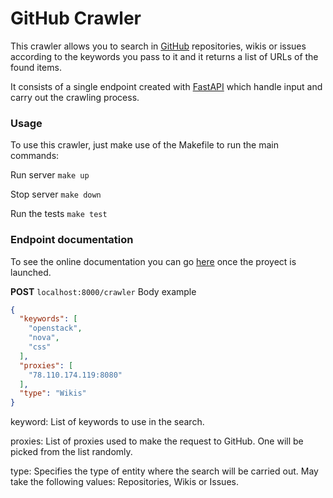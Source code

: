 # GitHub Crawler

This crawler allows you to search in [GitHub](https://github.com "GitHub") repositories, wikis or issues according to the keywords you pass to it and it returns a list of URLs of the found items.

It consists of a single endpoint created with [FastAPI](https://fastapi.tiangolo.com/ "FastAPI") which handle input and carry out the crawling process.

### Usage
To use this crawler, just make use of the Makefile to run the main commands:

Run server
`make up`

Stop server
`make down`

Run the tests
`make test`

### Endpoint documentation

To see the online documentation you can go [here](http://localhost:8000/docs "here") once the proyect is launched.

**POST** `localhost:8000/crawler`
Body example

```json
{
  "keywords": [
    "openstack",
    "nova",
    "css"
  ],
  "proxies": [
    "78.110.174.119:8080"
  ],
  "type": "Wikis"
}
```

keyword: List of keywords to use in the search.

proxies: List of proxies used to make the request to GitHub. One will be picked from the list randomly.

type: Specifies the type of entity where the search will be carried out. May take the following values: Repositories, Wikis or Issues.
